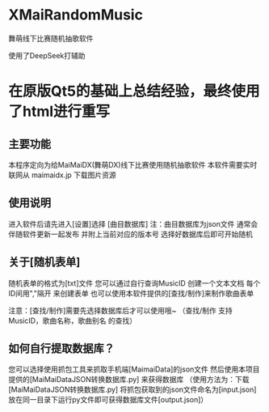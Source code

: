 # XMaiRandomMusic
舞萌线下比赛随机抽歌软件


使用了DeepSeek打辅助
# 在原版Qt5的基础上总结经验，最终使用了html进行重写

主要功能
-
本程序定向为给MaiMaiDX(舞萌DX)线下比赛使用随机抽歌软件
本软件需要实时联网从 maimaidx.jp 下载图片资源

使用说明
-
进入软件后请先进入[设置]选择 [曲目数据库]  注：曲目数据库为json文件 通常会伴随软件更新一起发布 并附上当前对应的版本号
选择好数据库后即可开始随机

关于[随机表单]
-
随机表单的格式为[txt]文件 您可以通过自行查询MusicID 创建一个文本文档 每个ID间用","隔开 来创建表单
也可以使用本软件提供的[查找/制作]来制作歌曲表单

注意：[查找/制作]需要先选择数据库后才可以使用哦~
（查找/制作 支持MusicID，歌曲名称，歌曲别名 的查找）

如何自行提取数据库？
-
您可以选择使用抓包工具来抓取手机端[MaimaiData]的json文件 然后使用本项目提供的[MaiMaiDataJSON转换数据库.py] 来获得数据库
（使用方法为：下载[MaiMaiDataJSON转换数据库.py] 将抓包获取到的json文件命名为[input.json] 放在同一目录下运行py文件即可获得数据库文件[output.json]）
